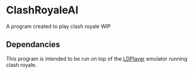 # ClashRoyaleAI
 A program created to play clash royale WIP

## Dependancies
This program is intended to be run on top of the [LDPlayer](https://www.ldplayer.net/?n=20006#utm_source=article&utm_medium=top&utm_campaign=androidauthority) emulator running clash royale. 